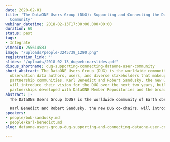 ```yaml
---
date: 2020-02-01
title: 'The DataONE Users Group (DUG): Supporting and Connecting the DataONE User
  Community'
webinar_datetime: 2018-02-13T17:00:00.000+00:00
duration: 60
status: past
tags:
- Integrate
vimeoID: 255614583
image: "/uploads/people-3245739_1280.png"
registration_link: ''
slides: "/uploads/2018-02-13_dugwebinarslides.pdf"
disqus_shortname: dug-supporting-connecting-dataone-user-community
short_abstract: The DataONE Users Group (DUG) is the worldwide community of Earth
  observation data authors, users, and diverse stakeholders that makeup the DataONE
  partnership communities. Karl Benedict and Robert Sandusky, the new DUG co-chairs,
  will introduce their vision for the DUG over the next two years, building on the
  partnerships developed with DataONE Member Repositories and the broader community.
abstract: |-
  The DataONE Users Group (DUG) is the worldwide community of Earth observation data authors, users, and diverse stakeholders that makeup the DataONE partnership communities. The primary function of the DUG is to represent the needs and interests of these communities in the activities of DataONE. In particular, the DUG provides guidance that facilitates DataONE in achieving its vision and mission.

  Karl Benedict and Robert Sandusky, the new DUG co-chairs, will introduce their vision for the DUG over the next two years, building on the partnerships developed with DataONE Member Repositories and the broader community. Continuing on the success of the annual DUG meetings, the DUG seeks to become a primary venue for repository community discussions, facilitating connections and providing support. There are multiple ways you can help us achieve this vision, the first of which is joining this webinar to learn more.
speakers:
- people/bob-sandusky.md
- people/karl-benedict.md
slug: dataone-users-group-dug-supporting-and-connecting-dataone-user-community

---
```

